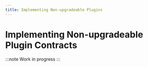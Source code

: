 ```yaml
---
title: Implementing Non-upgradeable Plugins
---
```


# Implementing Non-upgradeable Plugin Contracts

:::note
Work in progress
:::

<!-- To Do
- inherit from `Plugin`
- add the logic
  - require permissions on functions by using the auth modifier
- write the initialize method
  - remember to set the DAO when not deploying the contract via `createProxy` in `PluginSetup.sol`

To build your own, non-upgradeable plugin, you can inherit from

```solidity title="SimpleStorage.sol"
contract SimpleStorage is Plugin {
  bytes32 public constant SET_VALUE_PERMISSION_ID =
    keccak256('SET_VALUE_PERMISSION');
  uint256 public value;

  function initialize(address _dao, uint256 _value) external initializer {
    value = _value;
    // setDAO(); // Remember to add this if this is not an ERC1967 proxy
  }

  function setValue(uint256 _value) external auth(SET_VALUE_PERMISSION_ID) {
    value = _value;
  }
}

```
-->
